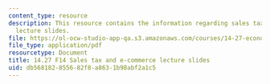 ```yaml
---
content_type: resource
description: This resource contains the information regarding sales tax and e-commerce
  lecture slides.
file: https://ol-ocw-studio-app-qa.s3.amazonaws.com/courses/14-27-economics-and-e-commerce-fall-2014/db568182855682f8a8631b98abf2a1c5_MIT14_27F14_lecslide14.pdf
file_type: application/pdf
resourcetype: Document
title: 14.27 F14 Sales tax and e-commerce lecture slides
uid: db568182-8556-82f8-a863-1b98abf2a1c5
---
```

